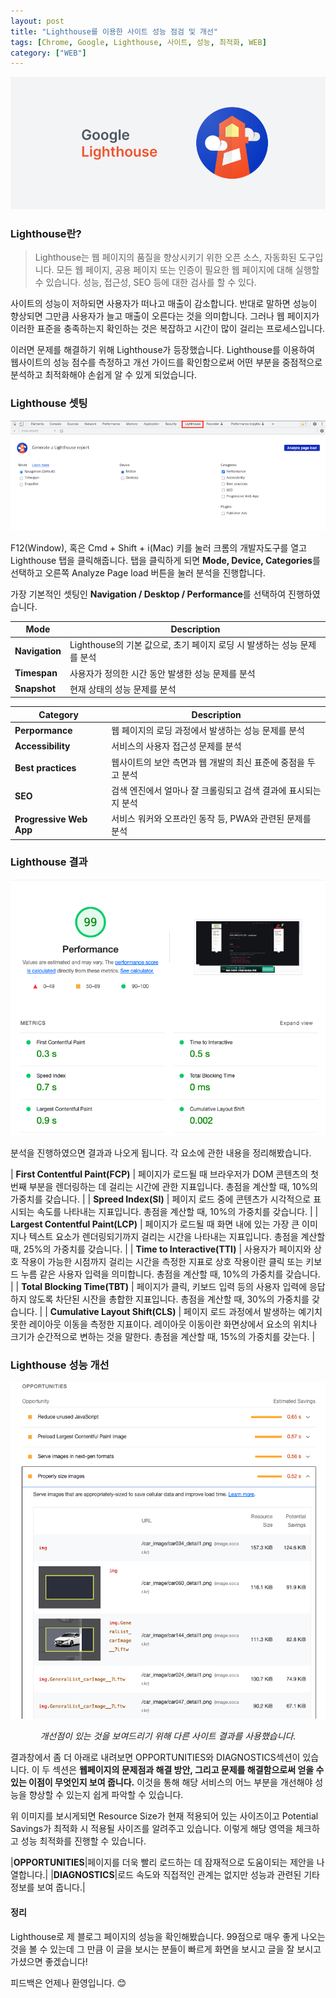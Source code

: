 ```yaml
---
layout: post
title: "Lighthouse를 이용한 사이트 성능 점검 및 개선"
tags: [Chrome, Google, Lighthouse, 사이트, 성능, 최적화, WEB]
category: ["WEB"]
---
```


![Logo](../../assets/img/front/lighthouse/logo.png)

### Lighthouse란?

> Lighthouse는 웹 페이지의 품질을 향상시키기 위한 오픈 소스, 자동화된 도구입니다. 모든 웹 페이지, 공용 페이지 또는 인증이 필요한 웹 페이지에 대해 실행할 수 있습니다. 성능, 접근성, SEO 등에 대한 검사를 할 수 있다.

사이트의 성능이 저하되면 사용자가 떠나고 매출이 감소합니다. 반대로 말하면 성능이 향상되면 그만큼 사용자가 늘고 매출이 오른다는 것을 의미합니다. 그러나 웹 페이지가 이러한 표준을 충족하는지 확인하는 것은 복잡하고 시간이 많이 걸리는 프로세스입니다.

이러면 문제를 해결하기 위해 Lighthouse가 등장했습니다. Lighthouse를 이용하여 웹사이트의 성능 점수를 측정하고 개선 가이드를 확인함으로써 어떤 부분을 중점적으로 분석하고 최적화해야 손쉽게 알 수 있게 되었습니다.

### Lighthouse 셋팅

![Lighthouse Tab](../../assets/img/front/lighthouse/tab.png)

F12(Window), 혹은 Cmd + Shift + i(Mac) 키를 눌러 크롬의 개발자도구를 열고 Lighthouse 탭을 클릭해줍니다.
탭을 클릭하게 되면 **Mode, Device, Categories**를 선택하고 오른쪽 Analyze Page load 버튼을 눌러 분석을 진행합니다.

가장 기본적인 셋팅인 **Navigation / Desktop / Performance**를 선택하여 진행하였습니다.

| Mode           | Description                                                             |
| -------------- | ----------------------------------------------------------------------- |
| **Navigation** | Lighthouse의 기본 값으로, 초기 페이지 로딩 시 발생하는 성능 문제를 분석 |
| **Timespan**   | 사용자가 정의한 시간 동안 발생한 성능 문제를 분석                       |
| **Snapshot**   | 현재 상태의 성능 문제를 분석                                            |

| Category                | Description                                                    |
| ----------------------- | -------------------------------------------------------------- |
| **Perpormance**         | 웹 페이지의 로딩 과정에서 발생하는 성능 문제를 분석            |
| **Accessibility**       | 서비스의 사용자 접근성 문제를 분석                             |
| **Best practices**      | 웹사이트의 보안 측면과 웹 개발의 최신 표준에 중점을 두고 분석  |
| **SEO**                 | 검색 엔진에서 얼마나 잘 크롤링되고 검색 결과에 표시되는지 분석 |
| **Progressive Web App** | 서비스 워커와 오프라인 동작 등, PWA와 관련된 문제를 분석       |

### Lighthouse 결과

![Lighthouse Result](../../assets/img/front/lighthouse/result.png)

분석을 진행하였으면 결과과 나오게 됩니다. 각 요소에 관한 내용을 정리해봤습니다.

| **First Contentful Paint(FCP)** | 페이지가 로드될 때 브라우저가 DOM 콘텐츠의 첫 번째 부분을 렌더링하는 데 걸리는 시간에 관한 지표입니다. 총점을 계산할 때, 10%의 가중치를 갖습니다. |
| **Spreed Index(SI)** | 페이지 로드 중에 콘텐츠가 시각적으로 표시되는 속도를 나타내는 지표입니다. 총점을 계산할 때, 10%의 가중치를 갖습니다. |
| **Largest Contentful Paint(LCP)** | 페이지가 로드될 때 화면 내에 있는 가장 큰 이미지나 텍스트 요소가 렌더링되기까지 걸리는 시간을 나타내는 지표입니다. 총점을 계산할 때, 25%의 가중치를 갖습니다. |
| **Time to Interactive(TTI)** | 사용자가 페이지와 상호 작용이 가능한 시점까지 걸리는 시간을 측정한 지표로 상호 작용이란 클릭 또는 키보드 누름 같은 사용자 입력을 의미합니다. 총점을 계산할 때, 10%의 가중치를 갖습니다. |
| **Total Blocking Time(TBT)** | 페이지가 클릭, 키보드 입력 등의 사용자 입력에 응답하지 않도록 차단된 시잔을 총합한 지표입니다. 총점을 계산할 때, 30%의 가중치를 갖습니다. |
| **Cumulative Layout Shift(CLS)** | 페이지 로드 과정에서 발생하는 예기치 못한 레이아웃 이동을 측정한 지표이다. 레이아웃 이동이란 화면상에서 요소의 위치나 크기가 순간적으로 변하는 것을 말한다. 총점을 계산할 때, 15%의 가중치를 갖는다. |

### Lighthouse 성능 개선

![Lighthouse Opportunities](../../assets/img/front/lighthouse/opportunities.png)
_<center>개선점이 있는 것을 보여드리기 위해 다른 사이트 결과를 사용했습니다.</center>_

결과창에서 좀 더 아래로 내려보면 OPPORTUNITIES와 DIAGNOSTICS섹션이 있습니다. 이 두 섹션은 **웹페이지의 문제점과 해결 방안, 그리고 문제를 해결함으로써 얻을 수 있는 이점이 무엇인지 보여 줍니다.** 이것을 통해 해당 서비스의 어느 부분을 개선해야 성능을 향상할 수 있는지 쉽게 파악할 수 있습니다.

위 이미지를 보시게되면 Resource Size가 현재 적용되어 있는 사이즈이고 Potential Savings가 최적화 시 적용될 사이즈를 알려주고 있습니다. 이렇게 해당 영역을 체크하고 성능 최적화를 진행할 수 있습니다.

|**OPPORTUNITIES**|페이지를 더욱 빨리 로드하는 데 잠재적으로 도움이되는 제안을 나열합니다.|
|**DIAGNOSTICS**|로드 속도와 직접적인 관계는 없지만 성능과 관련된 기타 정보를 보여 줍니다.|

#### 정리

Lighthouse로 제 블로그 페이지의 성능을 확인해봤습니다. 99점으로 매우 좋게 나오는 것을 볼 수 있는데 그 만큼 이 글을 보시는 분들이 빠르게 화면을 보시고 글을 잘 보시고 가셨으면 좋겠습니다!

피드백은 언제나 환영입니다. 😊
